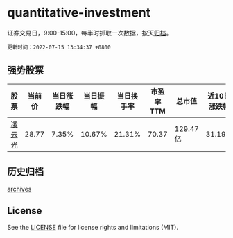 # quantitative-investment

证券交易日，9:00-15:00，每半时抓取一次数据，按天[归档](archives)。

`更新时间：2022-07-15 13:34:37 +0800`

## 强势股票

|股票|当前价|当日涨跌幅|当日振幅|当日换手率|市盈率TTM|总市值|近10日涨跌幅|
|----|----|----|----|----|----|----|----|
|[凌云光](https://xueqiu.com/S/SH688400)|28.77|7.35%|10.67%|21.31%|70.37|129.47亿|31.19%|

## 历史归档

[archives](archives)

## License

See the [LICENSE](LICENSE) file for license rights and limitations (MIT).